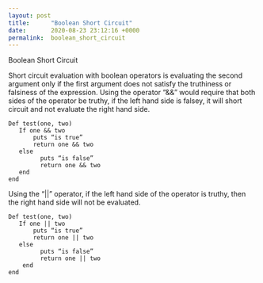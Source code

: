 ```yaml
---
layout: post
title:      "Boolean Short Circuit"
date:       2020-08-23 23:12:16 +0000
permalink:  boolean_short_circuit
---
```



Boolean Short Circuit

Short circuit evaluation with boolean operators is evaluating the second argument only if the first argument does not satisfy the truthiness or falsiness of the expression. Using the operator “&&” would require that both sides of the operator be truthy, if the left hand side is falsey, it will short circuit and not evaluate the right hand side.

```
Def test(one, two)
   If one && two
       puts “is true”
       return one && two
   else
	     puts “is false”
	     return one && two
   end
end
```

Using the “||” operator, if the left hand side of the operator is truthy, then the right hand side will not be evaluated.

```
Def test(one, two)
   If one || two
       puts “is true”
       return one || two
   else
	     puts “is false”
	     return one || two
    end
end
```

